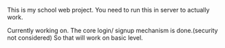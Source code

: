 This is my school web project.
You need to run this in server to actually work.

Currently working on.
The core login/ signup mechanism is done.(security not considered) So that will work on basic level. 

